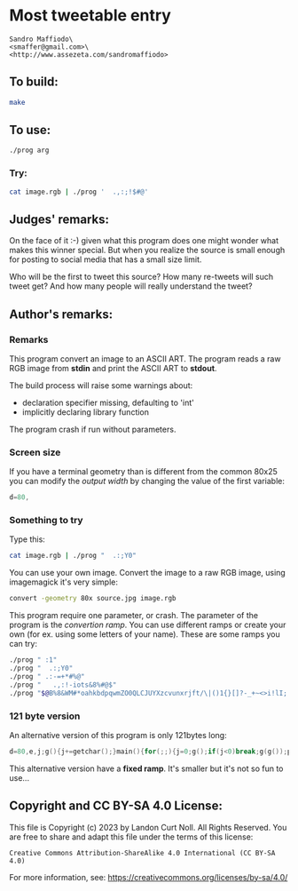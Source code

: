 # Most tweetable entry

    Sandro Maffiodo\
    <smaffer@gmail.com>\
    <http://www.assezeta.com/sandromaffiodo>


## To build:

```sh
make
```


## To use:

```sh
./prog arg
```


### Try:

```sh
cat image.rgb | ./prog '  .,:;!$#@'
```


## Judges' remarks:

On the face of it :-) given what this program does one might wonder what makes
this winner special.  But when you realize the source is small enough for posting
to social media that has a small size limit.

Who will be the first to tweet this source?  How many re-tweets will such tweet
get?  And how many people will really understand the tweet?


## Author's remarks:

### Remarks

This program convert an image to an ASCII ART. The program reads a raw RGB image
from **stdin** and print the ASCII ART to **stdout**.

The build process will raise some warnings about:

- declaration specifier missing, defaulting to 'int'
- implicitly declaring library function

The program crash if run without parameters.

### Screen size

If you have a terminal geometry than is different from the common 80x25 you can
modify the *output width* by changing the value of the first variable:

```c
d=80,
```

### Something to try

Type this:

```sh
cat image.rgb | ./prog "  .:;Y0"
```

You can use your own image. Convert the image to a raw RGB image, using imagemagick it's very simple:

```sh
convert -geometry 80x source.jpg image.rgb
```

This program require one parameter, or crash. The parameter of the program is the *convertion ramp*. You can use different ramps or create your own (for ex. using some letters of your name).
These are some ramps you can try:

```sh
./prog " :1"
./prog "  .:;Y0"
./prog " .:-=+*#%@"
./prog "   .,:!-iots&8%#@$"
./prog "$@B%8&WM#*oahkbdpqwmZO0QLCJUYXzcvunxrjft/\|()1{}[]?-_+~<>i!lI;:,"^`'. "
```

### 121 byte version

An alternative version of this program is only 121bytes long:

```c
d=80,e,j;g(){j+=getchar();}main(){for(;;){j=0;g();if(j<0)break;g(g());putchar(" .:#@"[j/3*5>>8]);if(!(++e%d))puts("");}}
```

This alternative version have a **fixed ramp**. It's smaller but it's not so fun to use...


## Copyright and CC BY-SA 4.0 License:

This file is Copyright (c) 2023 by Landon Curt Noll.  All Rights Reserved.
You are free to share and adapt this file under the terms of this license:

    Creative Commons Attribution-ShareAlike 4.0 International (CC BY-SA 4.0)

For more information, see: https://creativecommons.org/licenses/by-sa/4.0/
